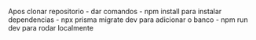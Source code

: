 Apos clonar repositorio -
dar comandos -
npm install para instalar dependencias -
npx prisma migrate dev para adicionar o banco -
npm run dev para rodar localmente
